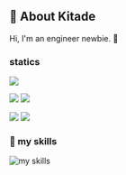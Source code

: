 ## 🎫 About Kitade
Hi, I'm an engineer newbie. 👶

### statics
![](http://github-profile-summary-cards.vercel.app/api/cards/profile-details?username=kitade-shogo&theme=react)

![](http://github-profile-summary-cards.vercel.app/api/cards/repos-per-language?username=kitade-shogo&theme=react)
![](http://github-profile-summary-cards.vercel.app/api/cards/most-commit-language?username=kitade-shogo&theme=react)

![](http://github-profile-summary-cards.vercel.app/api/cards/stats?username=kitade-shogo&theme=react)
![](http://github-profile-summary-cards.vercel.app/api/cards/productive-time?username=kitade-shogo&theme=react&utcOffset=8)


### 🌱 my skills
<img alt="my skills" src="https://skillicons.dev/icons?theme=light&perline=8&i=html,css,js,ts,react,ruby,rails,tailwind,git,github,figma,docker" />
